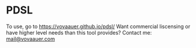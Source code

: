 # PDSL
To use, go to https://vovaauer.github.io/pdsl/
Want commercial liscensing or have higher level needs than this tool provides? Contact me: mail@vovaauer.com
